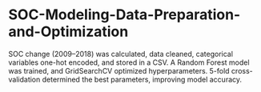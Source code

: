 # SOC-Modeling-Data-Preparation-and-Optimization
SOC change (2009–2018) was calculated, data cleaned, categorical variables one-hot encoded, and stored in a CSV. A Random Forest model was trained, and GridSearchCV optimized hyperparameters. 5-fold cross-validation determined the best parameters, improving model accuracy.
